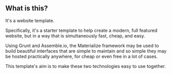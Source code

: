 What is this?
--------------------------

It's a website template.

Specifically, it's a starter template to help create a modern, full featured website, but in a way that is simultaneously fast, cheap, and easy.

Using Grunt and Assemble.io, the Materialize framework may be used to build beautiful interfaces that are simple to maintain and so simple they may be hosted practically anywhere, for cheap or even free in a lot of cases.

This template's aim is to make these two technologies easy to use together.